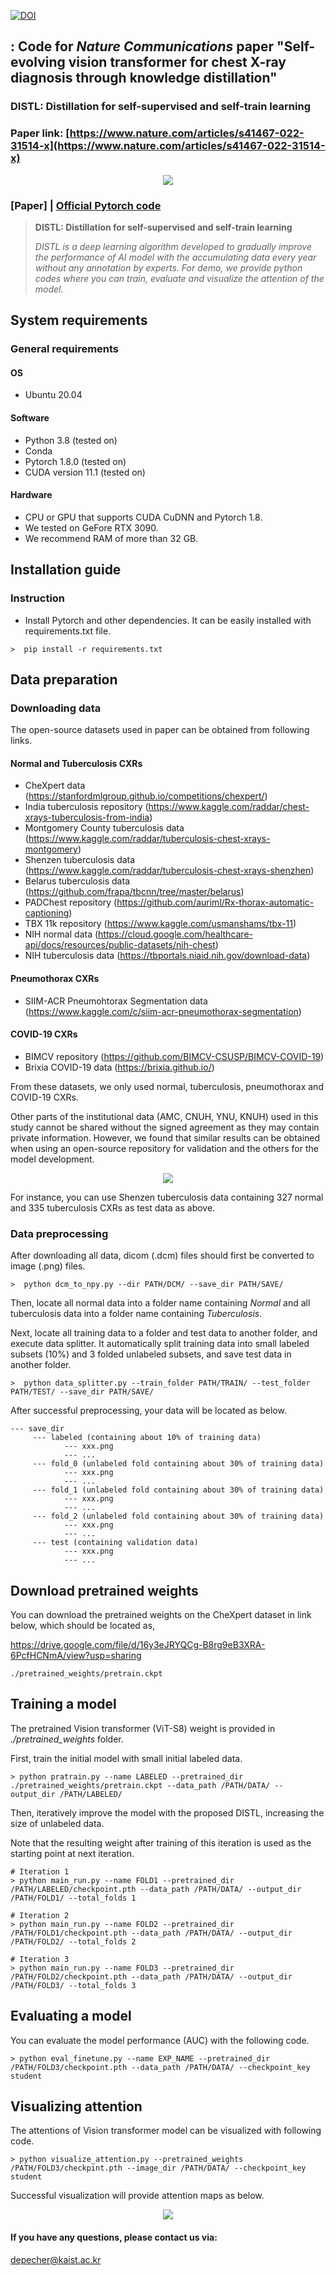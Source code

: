 [![DOI](https://zenodo.org/badge/457379287.svg)](https://zenodo.org/badge/latestdoi/457379287)

## : Code for _Nature Communications_ paper "Self-evolving vision transformer for chest X-ray diagnosis through knowledge distillation"
### DISTL: Distillation for self-supervised and self-train learning
### Paper link: [https://www.nature.com/articles/s41467-022-31514-x](https://www.nature.com/articles/s41467-022-31514-x)

<div align="center">
  <img src="./assets/teaser.PNG">
</div>

### [Paper] | [Official Pytorch code](https://github.com/sangjoon-park/AI-Can-Self-Evolve)


> **DISTL: Distillation for self-supervised and self-train learning**<br>
>
> *DISTL is a deep learning algorithm developed to gradually improve the performance of AI model with the accumulating data every year without any annotation by experts. For demo, we provide python codes where you can train, evaluate and visualize the attention of the model.*

## System requirements
### General requirements
#### OS
* Ubuntu 20.04

#### Software
* Python 3.8 (tested on)
* Conda
* Pytorch 1.8.0 (tested on)
* CUDA version 11.1 (tested on)

#### Hardware
* CPU or GPU that supports CUDA CuDNN and Pytorch 1.8.
* We tested on GeFore RTX 3090.
* We recommend RAM of more than 32 GB.

## Installation guide
### Instruction
* Install Pytorch and other dependencies. It can be easily installed with requirements.txt file.
```
>  pip install -r requirements.txt
```

## Data preparation
### Downloading data

The open-source datasets used in paper can be obtained from following links.

#### Normal and Tuberculosis CXRs
* CheXpert data (https://stanfordmlgroup.github.io/competitions/chexpert/)
* India tuberculosis repository (https://www.kaggle.com/raddar/chest-xrays-tuberculosis-from-india)
* Montgomery County tuberculosis data (https://www.kaggle.com/raddar/tuberculosis-chest-xrays-montgomery)
* Shenzen tuberculosis data (https://www.kaggle.com/raddar/tuberculosis-chest-xrays-shenzhen)
* Belarus tuberculosis data (https://github.com/frapa/tbcnn/tree/master/belarus)
* PADChest repository (https://github.com/auriml/Rx-thorax-automatic-captioning)
* TBX 11k repository (https://www.kaggle.com/usmanshams/tbx-11)
* NIH normal data (https://cloud.google.com/healthcare-api/docs/resources/public-datasets/nih-chest)
* NIH tuberculosis data (https://tbportals.niaid.nih.gov/download-data)

#### Pneumothorax CXRs
* SIIM-ACR Pneumohtorax Segmentation data (https://www.kaggle.com/c/siim-acr-pneumothorax-segmentation)

#### COVID-19 CXRs
* BIMCV repository (https://github.com/BIMCV-CSUSP/BIMCV-COVID-19)
* Brixia COVID-19 data (https://brixia.github.io/)

From these datasets, we only used normal, tuberculosis, pneumothorax and COVID-19 CXRs.

Other parts of the institutional data (AMC, CNUH, YNU, KNUH) used in this study cannot be shared without the signed agreement as they may contain private information.
However, we found that similar results can be obtained when using an open-source repository for validation and the others for the model development. 

<div align="center">
  <img src="./assets/results.png">
</div>

For instance, you can use Shenzen tuberculosis data containing 327 normal and 335 tuberculosis CXRs as test data as above.

### Data preprocessing
After downloading all data, dicom (.dcm) files should first be converted to image (.png) files.
```
>  python dcm_to_npy.py --dir PATH/DCM/ --save_dir PATH/SAVE/
```
Then, locate all normal data into a folder name containing *Normal* and all tuberculosis data into a folder name containing *Tuberculosis*.

Next, locate all training data to a folder and test data to another folder, and execute data splitter. It automatically split training data into small labeled subsets (10%) and 3 folded unlabeled subsets, and save test data in another folder.
```
>  python data_splitter.py --train_folder PATH/TRAIN/ --test_folder PATH/TEST/ --save_dir PATH/SAVE/
```

After successful preprocessing, your data will be located as below.

```
--- save_dir
     --- labeled (containing about 10% of training data)
            --- xxx.png
            --- ...
     --- fold_0 (unlabeled fold containing about 30% of training data)
            --- xxx.png
            --- ...
     --- fold_1 (unlabeled fold containing about 30% of training data)
            --- xxx.png
            --- ...
     --- fold_2 (unlabeled fold containing about 30% of training data)
            --- xxx.png
            --- ...
     --- test (containing validation data)
            --- xxx.png
            --- ...
```

## Download pretrained weights
You can download the pretrained weights on the CheXpert dataset in link below, which should be located as,

https://drive.google.com/file/d/16y3eJRYQCg-B8rg9eB3XRA-6PcfHCNmA/view?usp=sharing

```
./pretrained_weights/pretrain.ckpt
```

## Training a model
The pretrained Vision transformer (ViT-S8) weight is provided in *./pretrained_weights* folder.

First, train the initial model with small initial labeled data.
```
> python pratrain.py --name LABELED --pretrained_dir ./pretrained_weights/pretrain.ckpt --data_path /PATH/DATA/ --output_dir /PATH/LABELED/
```
Then, iteratively improve the model with the proposed DISTL, increasing the size of unlabeled data.

Note that the resulting weight after training of this iteration is used as the starting point at next iteration.
```
# Iteration 1
> python main_run.py --name FOLD1 --pretrained_dir /PATH/LABELED/checkpoint.pth --data_path /PATH/DATA/ --output_dir /PATH/FOLD1/ --total_folds 1

# Iteration 2
> python main_run.py --name FOLD2 --pretrained_dir /PATH/FOLD1/checkpoint.pth --data_path /PATH/DATA/ --output_dir /PATH/FOLD2/ --total_folds 2

# Iteration 3
> python main_run.py --name FOLD3 --pretrained_dir /PATH/FOLD2/checkpoint.pth --data_path /PATH/DATA/ --output_dir /PATH/FOLD3/ --total_folds 3
```
## Evaluating a model
You can evaluate the model performance (AUC) with the following code.
```
> python eval_finetune.py --name EXP_NAME --pretrained_dir /PATH/FOLD3/checkpoint.pth --data_path /PATH/DATA/ --checkpoint_key student
```

## Visualizing attention
The attentions of Vision transformer model can be visualized with following code.
```
> python visualize_attention.py --pretrained_weights /PATH/FOLD3/checkpint.pth --image_dir /PATH/DATA/ --checkpoint_key student
```
Successful visualization will provide attention maps as below.

<div align="center">
  <img src="./assets/attention.png">
</div>


#### If you have any questions, please contact us via:
depecher@kaist.ac.kr

